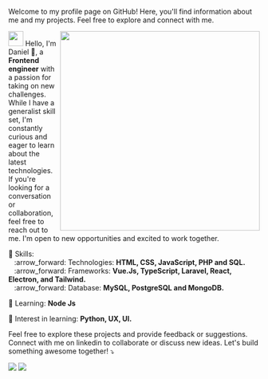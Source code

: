 <p> Welcome to my profile page on GitHub! Here, you'll find information about me and my projects. Feel free to explore and connect with me. </p>  

<img src="https://media.giphy.com/media/L8K62iTDkzGX6/giphy.gif" min-width="400px" max-width="400px" width="400px" align="right">
<p align="left">
  <img src="https://media.giphy.com/media/3og0IAzB7lmOo2q0Ss/giphy.gif" height="30px width="30px" >
  Hello, I'm Daniel 🌱, a <strong>Frontend engineer</strong> with a passion for taking on new challenges. While I have a generalist skill set, I'm constantly curious and eager to learn about the latest technologies. If you're looking for a conversation or collaboration, feel free to reach out to me. I'm open to new opportunities and excited to work together.
</p>

<p align="left">
  💬 Skills: <br>
      &nbsp;&nbsp; :arrow_forward:	Technologies: <strong>HTML, CSS, JavaScript, PHP and SQL.</strong> <br>
      &nbsp;&nbsp; :arrow_forward: Frameworks: <strong>Vue.Js, TypeScript, Laravel, React, Electron, and Tailwind.</strong> <br>
      &nbsp;&nbsp; :arrow_forward:	Database: <strong>MySQL, PostgreSQL and MongoDB.</strong> <br>
</p>

<p align="left">
  💬 Learning: <strong>Node Js</strong>
</p>

<p align="left">
  💬 Interest in learning: <strong>Python, UX, UI.</strong>
</p>
               
<p align="left">
  Feel free to explore these projects and provide feedback or suggestions. Connect with me on linkedin to collaborate or discuss new ideas. Let's build something awesome together! ⤵️
</p>

<p align="left">
  <a href="https://www.instagram.com/lostcode.js/" alt="Instagram">
  <img src="https://img.shields.io/badge/-Instagram-DF0174?style=for-the-badge&logo=instagram&logoColor=white&link=https://www.instagram.com/lostcode.js/"/></a>
  
  <a href="https://www.linkedin.com/in/daniel-soaress" alt="Linkedin">
  <img src="https://img.shields.io/badge/-Linkedin-0e76a8?style=for-the-badge&logo=Linkedin&logoColor=white&link=https://www.linkedin.com/in/daniel-soaress/"/></a>

</p> 

<!--
**DanielSoaress/DanielSoaress** is a ✨ _special_ ✨ repository because its `README.md` (this file) appears on your GitHub profile.

Here are some ideas to get you started:

- 🔭 I’m currently working on ...
- 🌱 I’m currently learning ...
- 👯 I’m looking to collaborate on ...
- 🤔 I’m looking for help with ...
- 💬 Ask me about ...
- 📫 How to reach me: ...
- 😄 Pronouns: ...
- ⚡ Fun fact: ...
-->

